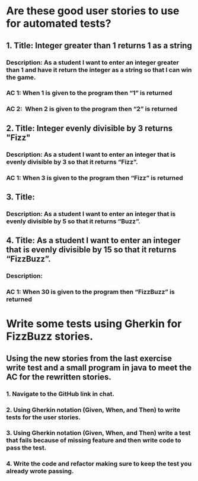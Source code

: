 # Are these good user stories to use for automated tests?

## 1. **Title**: Integer greater than 1 returns 1 as a string​
### **Description**: As a student I want to enter an integer greater than 1 and have it return the integer as a string so that I can win the game.​
### **AC 1**: When 1 is given to the program then “1” is returned
### **AC 2**:  When 2 is given to the program then “2” is returned

## 2. **Title**: Integer evenly divisible by 3 returns "Fizz"
### **Description**: As a student I want to enter an integer that is evenly divisible by 3 so that it returns “Fizz”.​
### **AC 1**: When 3 is given to the program then “Fizz” is returned​

## 3. **Title**:
### **Description**: As a student I want to enter an integer that is evenly divisible by 5 so that it returns “Buzz”.

## 4. ****Title****: As a student I want to enter an integer that is evenly divisible by 15 so that it returns “FizzBuzz”.​
### **Description**:
### **AC 1**: When 30 is given to the program then “FizzBuzz” is returned
# 
#
# Write some tests using Gherkin for FizzBuzz stories.
## Using the new stories from the last exercise write test and a small program in java to meet the AC for the rewritten stories.
### 1. Navigate to the GitHub link in chat.
### 2. Using Gherkin notation (Given, When, and Then) to write tests for the user stories.
### 3. Using Gherkin notation (Given, When, and Then) write a test that fails because of missing feature and then write code to pass the test.
### 4. Write the code and refactor making sure to keep the test you already wrote passing.

